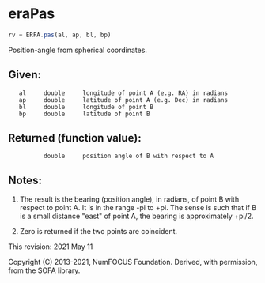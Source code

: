 # eraPas

```js
rv = ERFA.pas(al, ap, bl, bp)
```

Position-angle from spherical coordinates.

## Given:
```
   al     double     longitude of point A (e.g. RA) in radians
   ap     double     latitude of point A (e.g. Dec) in radians
   bl     double     longitude of point B
   bp     double     latitude of point B
```

## Returned (function value):
```
          double     position angle of B with respect to A
```

## Notes:

1) The result is the bearing (position angle), in radians, of point
   B with respect to point A.  It is in the range -pi to +pi.  The
   sense is such that if B is a small distance "east" of point A,
   the bearing is approximately +pi/2.

2) Zero is returned if the two points are coincident.

This revision:  2021 May 11

Copyright (C) 2013-2021, NumFOCUS Foundation.
Derived, with permission, from the SOFA library.
